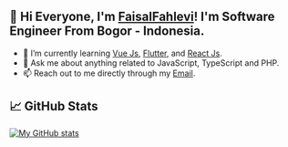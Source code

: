 ## 👋 Hi Everyone, I'm [FaisalFahlevi](https://www.linkedin.com/in/fhlevi/)! I'm Software Engineer From Bogor - Indonesia.

- 🌱 I’m currently learning [Vue Js](https://vuejs.org/), [Flutter](https://flutter.dev/), and [React Js](https://reactjs.org/).
- 💬 Ask me about anything related to JavaScript, TypeScript and PHP.
- 📫 Reach out to me directly through my [Email](mailto:fhlevi2804@gmail.com).

## &#x1f4c8; GitHub Stats
[![My GitHub stats](https://github-readme-stats.vercel.app/api?username=fhlevi&count_private=true&show_icons=true&theme=tokyonight)](https://github.com/fhlevi)

